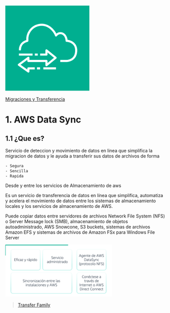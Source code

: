 ![Daya Sync](../00_assets/Migraciones%20y%20Transferencias/dataSync-logo.png)

[Migraciones y Transferencia](../12-MigracionesyTransferencias/)

# 1. AWS Data Sync

## 1.1 ¿Que es?

Servicio de deteccion y movimiento de datos en linea que simplifica la migracion de datos y le ayuda a transferir sus datos de archivos de forma

    - Segura
    - Sencilla
    - Rapida

Desde y entre los servicios de Almacenamiento de aws

Es un servicio de transferencia de datos en línea que simplifica, automatiza y acelera el movimiento de datos entre los sistemas de almacenamiento locales y los servicios de almacenamiento de AWS. 

Puede copiar datos entre servidores de archivos Network File System (NFS) o Server Message lock (SMB), almacenamiento de objetos autoadministrado, AWS Snowcone, S3 buckets, sistemas de archivos Amazon EFS y sistemas de archivos de Amazon FSx para Windows File Server

![Ventajas](../00_assets/Migraciones%20y%20Transferencias/ventajas.png)

>[Transfer Family](./costAndUsageReport.md)